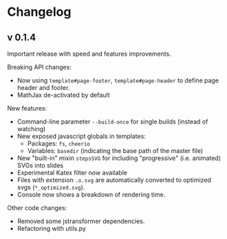 # Changelog

## v 0.1.4

Important release with speed and features improvements.

Breaking API changes:

- Now using ``template#page-footer``, ``template#page-header`` to define
  page header and footer.
- MathJax de-activated by default

New features:

- Command-line parameter ``--build-once`` for single builds (instead of watching)
- New exposed javascript globals in templates:
  - Packages: ``fs``, ``cheerio``
  - Variables: ``basedir`` (indicating the base path of the master file)
-  New "built-in" mixin ``stepsSVG`` for including "progressive"
   (i.e. animated) SVGs into slides
- Experimental Katex filter now available
- Files with extension ``.o.svg`` are automatically converted to optimized
  svgs (``*_optimized.svg``).
- Console now shows a breakdown of rendering time.

Other code changes:

- Removed some jstransformer dependencies.
- Refactoring with utils.py
